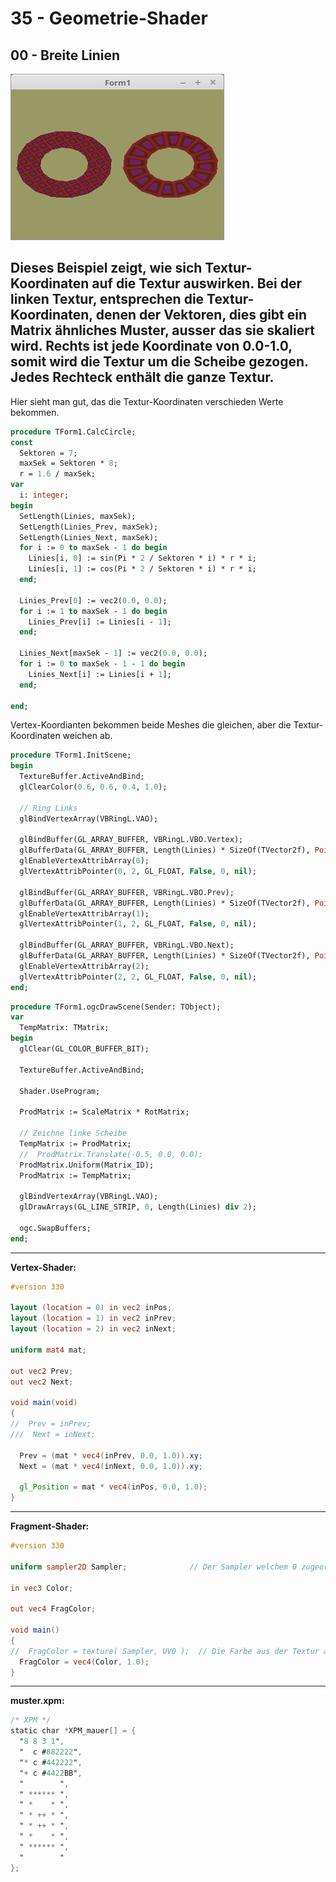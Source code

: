 # 35 - Geometrie-Shader
## 00 - Breite Linien

![image.png](image.png)

Dieses Beispiel zeigt, wie sich Textur-Koordinaten auf die Textur auswirken.
Bei der linken Textur, entsprechen die Textur-Koordinaten, denen der Vektoren, dies gibt ein Matrix ähnliches Muster, ausser das sie skaliert wird.
Rechts ist jede Koordinate von 0.0-1.0, somit wird die Textur um die Scheibe gezogen. Jedes Rechteck enthält die ganze Textur.
---
Hier sieht man gut, das die Textur-Koordinaten verschieden Werte bekommen.

```pascal
procedure TForm1.CalcCircle;
const
  Sektoren = 7;
  maxSek = Sektoren * 8;
  r = 1.6 / maxSek;
var
  i: integer;
begin
  SetLength(Linies, maxSek);
  SetLength(Linies_Prev, maxSek);
  SetLength(Linies_Next, maxSek);
  for i := 0 to maxSek - 1 do begin
    Linies[i, 0] := sin(Pi * 2 / Sektoren * i) * r * i;
    Linies[i, 1] := cos(Pi * 2 / Sektoren * i) * r * i;
  end;

  Linies_Prev[0] := vec2(0.0, 0.0);
  for i := 1 to maxSek - 1 do begin
    Linies_Prev[i] := Linies[i - 1];
  end;

  Linies_Next[maxSek - 1] := vec2(0.0, 0.0);
  for i := 0 to maxSek - 1 - 1 do begin
    Linies_Next[i] := Linies[i + 1];
  end;

end;
```

Vertex-Koordianten bekommen beide Meshes die gleichen, aber die Textur-Koordinaten weichen ab.

```pascal
procedure TForm1.InitScene;
begin
  TextureBuffer.ActiveAndBind;
  glClearColor(0.6, 0.6, 0.4, 1.0);

  // Ring Links
  glBindVertexArray(VBRingL.VAO);

  glBindBuffer(GL_ARRAY_BUFFER, VBRingL.VBO.Vertex);
  glBufferData(GL_ARRAY_BUFFER, Length(Linies) * SizeOf(TVector2f), Pointer(Linies), GL_STATIC_DRAW);
  glEnableVertexAttribArray(0);
  glVertexAttribPointer(0, 2, GL_FLOAT, False, 0, nil);

  glBindBuffer(GL_ARRAY_BUFFER, VBRingL.VBO.Prev);
  glBufferData(GL_ARRAY_BUFFER, Length(Linies) * SizeOf(TVector2f), Pointer(Linies_Prev), GL_STATIC_DRAW);
  glEnableVertexAttribArray(1);
  glVertexAttribPointer(1, 2, GL_FLOAT, False, 0, nil);

  glBindBuffer(GL_ARRAY_BUFFER, VBRingL.VBO.Next);
  glBufferData(GL_ARRAY_BUFFER, Length(Linies) * SizeOf(TVector2f), Pointer(Linies_Next), GL_STATIC_DRAW);
  glEnableVertexAttribArray(2);
  glVertexAttribPointer(2, 2, GL_FLOAT, False, 0, nil);
end;
```


```pascal
procedure TForm1.ogcDrawScene(Sender: TObject);
var
  TempMatrix: TMatrix;
begin
  glClear(GL_COLOR_BUFFER_BIT);

  TextureBuffer.ActiveAndBind;

  Shader.UseProgram;

  ProdMatrix := ScaleMatrix * RotMatrix;

  // Zeichne linke Scheibe
  TempMatrix := ProdMatrix;
  //  ProdMatrix.Translate(-0.5, 0.0, 0.0);
  ProdMatrix.Uniform(Matrix_ID);
  ProdMatrix := TempMatrix;

  glBindVertexArray(VBRingL.VAO);
  glDrawArrays(GL_LINE_STRIP, 0, Length(Linies) div 2);

  ogc.SwapBuffers;
end;
```

---
<b>Vertex-Shader:</b>

```glsl
#version 330

layout (location = 0) in vec2 inPos;
layout (location = 1) in vec2 inPrev;
layout (location = 2) in vec2 inNext;

uniform mat4 mat;

out vec2 Prev;
out vec2 Next;

void main(void)
{
//  Prev = inPrev;
///  Next = inNext;

  Prev = (mat * vec4(inPrev, 0.0, 1.0)).xy;
  Next = (mat * vec4(inNext, 0.0, 1.0)).xy;

  gl_Position = mat * vec4(inPos, 0.0, 1.0);
}

```

---
<b>Fragment-Shader:</b>

```glsl
#version 330

uniform sampler2D Sampler;              // Der Sampler welchem 0 zugeordnet wird.

in vec3 Color;

out vec4 FragColor;

void main()
{
//  FragColor = texture( Sampler, UV0 );  // Die Farbe aus der Textur anhand der Koordinten auslesen.
  FragColor = vec4(Color, 1.0);
}

```

---
<b>muster.xpm:</b>

```glsl
/* XPM */
static char *XPM_mauer[] = {
  "8 8 3 1",
  "  c #882222",
  "* c #442222",
  "+ c #4422BB",
  "        ",
  " ****** ",
  " *    * ",
  " * ++ * ",
  " * ++ * ",
  " *    * ",
  " ****** ",
  "        "
};

```


